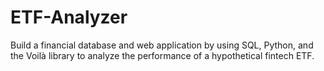 # ETF-Analyzer
Build a financial database and web application by using SQL, Python, and the Voilà library to analyze the performance of a hypothetical fintech ETF.
